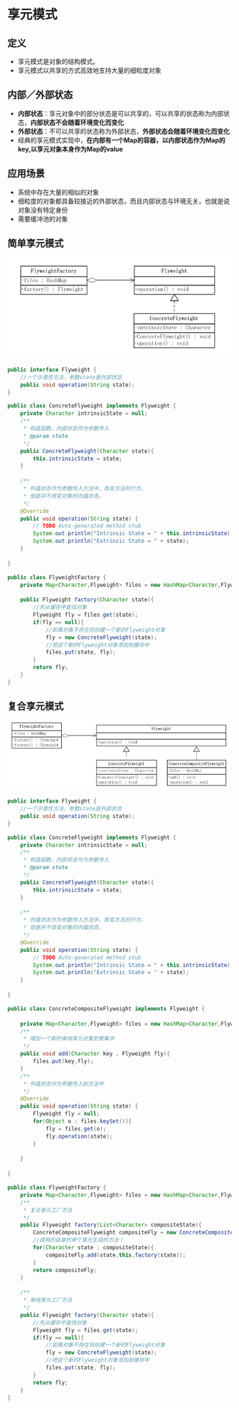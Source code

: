 # 享元模式

## 定义

* 享元模式是对象的结构模式。
* 享元模式以共享的方式高效地支持大量的细粒度对象

## 内部／外部状态

* **内部状态**：享元对象中的部分状态是可以共享的，可以共享的状态称为内部状态，**内部状态不会随着环境变化而变化**
* **外部状态**：不可以共享的状态称为外部状态，**外部状态会随着环境变化而变化**
* 经典的享元模式实现中，**在内部有一个Map的容器，以内部状态作为Map的key,以享元对象本身作为Map的value**

## 应用场景

* 系统中存在大量的相似的对象
* 细粒度的对象都具备较接近的外部状态，而且内部状态与环境无关，也就是说对象没有特定身份
* 需要缓冲池的对象

## 简单享元模式

![simple flyweight](/image-resources/designpattern/simpleflyweight.png)

```java
public interface Flyweight {
    //一个示意性方法，参数state是外部状态
    public void operation(String state);
}
```

```java
public class ConcreteFlyweight implements Flyweight {
    private Character intrinsicState = null;
    /**
     * 构造函数，内部状态作为参数传入
     * @param state
     */
    public ConcreteFlyweight(Character state){
        this.intrinsicState = state;
    }

    /**
     * 外蕴状态作为参数传入方法中，改变方法的行为，
     * 但是并不改变对象的内蕴状态。
     */
    @Override
    public void operation(String state) {
        // TODO Auto-generated method stub
        System.out.println("Intrinsic State = " + this.intrinsicState);
        System.out.println("Extrinsic State = " + state);
    }

}
```

```java
public class FlyweightFactory {
    private Map<Character,Flyweight> files = new HashMap<Character,Flyweight>();

    public Flyweight factory(Character state){
        //先从缓存中查找对象
        Flyweight fly = files.get(state);
        if(fly == null){
            //如果对象不存在则创建一个新的Flyweight对象
            fly = new ConcreteFlyweight(state);
            //把这个新的Flyweight对象添加到缓存中
            files.put(state, fly);
        }
        return fly;
    }
}
```

## 复合享元模式

![composite flyweight](/image-resources/designpattern/compositeflyweight.png)

```java
public interface Flyweight {
    //一个示意性方法，参数state是外部状态
    public void operation(String state);
}
```

```java
public class ConcreteFlyweight implements Flyweight {
    private Character intrinsicState = null;
    /**
     * 构造函数，内部状态作为参数传入
     * @param state
     */
    public ConcreteFlyweight(Character state){
        this.intrinsicState = state;
    }

    /**
     * 外蕴状态作为参数传入方法中，改变方法的行为，
     * 但是并不改变对象的内蕴状态。
     */
    @Override
    public void operation(String state) {
        // TODO Auto-generated method stub
        System.out.println("Intrinsic State = " + this.intrinsicState);
        System.out.println("Extrinsic State = " + state);
    }

}
```

```java
public class ConcreteCompositeFlyweight implements Flyweight {

    private Map<Character,Flyweight> files = new HashMap<Character,Flyweight>();
    /**
     * 增加一个新的单纯享元对象到聚集中
     */
    public void add(Character key , Flyweight fly){
        files.put(key,fly);
    }
    /**
     * 外蕴状态作为参数传入到方法中
     */
    @Override
    public void operation(String state) {
        Flyweight fly = null;
        for(Object o : files.keySet()){
            fly = files.get(o);
            fly.operation(state);
        }

    }

}
```

```java
public class FlyweightFactory {
    private Map<Character,Flyweight> files = new HashMap<Character,Flyweight>();
    /**
     * 复合享元工厂方法
     */
    public Flyweight factory(List<Character> compositeState){
        ConcreteCompositeFlyweight compositeFly = new ConcreteCompositeFlyweight();
        //调用的自身的单个享元生成的方法！
        for(Character state : compositeState){
            compositeFly.add(state,this.factory(state));
        }
        return compositeFly;
    }

    /**
     * 单纯享元工厂方法
     */
    public Flyweight factory(Character state){
        //先从缓存中查找对象
        Flyweight fly = files.get(state);
        if(fly == null){
            //如果对象不存在则创建一个新的Flyweight对象
            fly = new ConcreteFlyweight(state);
            //把这个新的Flyweight对象添加到缓存中
            files.put(state, fly);
        }
        return fly;
    }
}
```



